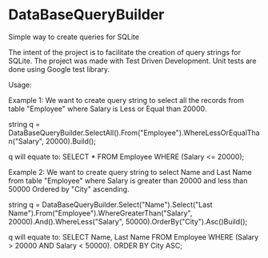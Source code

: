 # DataBaseQueryBuilder
Simple way to create queries for SQLite

The intent of the project is to facilitate the creation of query strings for SQLite. 
The project was made with Test Driven Development. Unit tests are done using Google test library.

Usage:

Example 1:
We want to create query string to select all the records from table "Employee" where Salary is Less or Equal than 20000.

string q = DataBaseQueryBuilder.SelectAll().From("Employee").WhereLessOrEqualThan("Salary", 20000).Build();

q will equate to:
SELECT *
FROM Employee
WHERE (Salary <= 20000);

Example 2:
We want to create query string to select Name and Last Name from table "Employee" where Salary is greater than 20000 and less than 50000 Ordered by "City" ascending.

string q = DataBaseQueryBuilder.Select("Name").Select("Last Name").From("Employee").WhereGreaterThan("Salary", 20000).And().WhereLess("Salary", 50000).OrderBy("City").Asc()Build();

q will equate to:
SELECT Name, Last Name
FROM Employee
WHERE (Salary > 20000 AND Salary < 50000).
ORDER BY City ASC;
